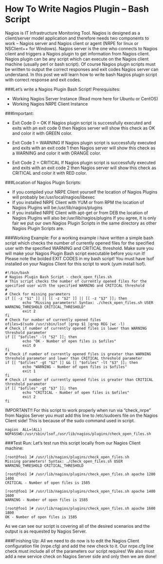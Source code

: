 # How To Write Nagios Plugin – Bash Script

Nagios is IT Infrastructure Monitoring Tool. Nagios is designed as a client/server model application and therefore needs two components to work – Nagios server and Nagios client or agent (NRPE for linux or NSClient++ for Windows). Nagios server is the one who connects to Nagios client and triggers a Nagios plugin to get information from Nagios client. Nagios plugin can be any script which can execute on the Nagios client machine (usually perl or bash script). Of course Nagios plugin scripts must be written to output the correct responses and exit codes Nagios server can understand. In this post we will learn how to write bash Nagios plugin script with correct response and exit codes.

###Let’s write a Nagios Plugin Bash Script!
Prerequisites:
* Working Nagios Server Instance (Read more here for Ubuntu or CentOS)
* Working Nagios NRPE Client Instance

###Important:
* Exit Code 0 = OK
If Nagios plugin script is successfully executed and exits with an exit code 0 then Nagios server will show this check as OK and color it with GREEN color.

* Exit Code 1 = WARNING
If Nagios plugin script is successfully executed and exits with an exit code 1 then Nagios server will show this check as a WARNING and color it with ORANGE color.

* Exit Code 2 = CRITICAL
If Nagios plugin script is successfully executed and exits with an exit code 2 then Nagios server will show this check as CRITICAL and color it with RED color.

###Location of Nagios Plugin Scripts:
* If you compiled your NRPE Client yourself the location of Nagios Plugins will probably be:/usr/local/nagios/libexec
* If you installed NRPE Client with YUM or from RPM the location of Nagios Plugins will be:/usr/lib/nagios/plugins
* If you installed NRPE Client with apt-get or from DEB the location of Nagios Plugins will also be:/usr/lib/nagios/plugins
If you agree, it is only fair we put our own Nagios Plugin Scripts in the same directory as other Nagios Plugin Scripts are.

###Working Example:
For a working example i have written a simple bash script which checks the number of currently opened files for the specified user with the specified WARNING and CRITICAL threshold. Make sure you will make your Nagios Plugin Bash script executable before you run it! Please note the bolded EXIT CODES in my bash script! You must have lsof installed on your Nagios Client for this script to work (yum install lsof).

```
#!/bin/bash
# Nagios Plugin Bash Script - check_open_files.sh
# This script checks the number of currently opened files for the specified user with the specified WARNING and CRITICAL threshold
#
# Check for missing parameters
if [[ -z "$1" ]] || [[ -z "$2" ]] || [[ -z "$3" ]]; then
        echo "Missing parameters! Syntax: ./check_open_files.sh USER WARNING_THRESHOLD CRITICAL_THRESHOLD"
        exit 2
fi
# Check for number of currently opened files
ofiles=$(sudo /usr/sbin/lsof |grep $1 |grep REG |wc -l)
# Check if number of currently opened files is lower than WARNING threshold parameter
if [[ "$ofiles" -lt "$2" ]]; then
        echo "OK - Number of open files is $ofiles"
        exit 0
fi
# Check if number of currently opened files is greater than WARNING threshold parameter and lower than CRITICAL threshold parameter
if [[ "$ofiles" -gt "$2" ]] && [[ "$ofiles" -lt "$3" ]]; then
        echo "WARNING - Number of open files is $ofiles"
        exit 1
fi
# Check if number of currently opened files is greater than CRITICAL threshold parameter
if [[ "$ofiles" -gt "$3" ]]; then
        echo "CRITICAL - Number of open files is $ofiles"
        exit 2
fi
```

IMPORTANT!! For this script to work properly when run via “check_nrpe” from Nagios Server you must add this line to /etc/sudoers file on the Nagios Client side! This is because of the sudo command used in script.

```
nagios  ALL=(ALL)     NOPASSWD:/usr/sbin/lsof,/usr/lib/nagios/plugins/check_open_files.sh
```

###Test Run:
Let’s test run this script locally from our Nagios Client machine:
```
[root@foo1 ]# /usr/lib/nagios/plugins/check_open_files.sh
Missing parameters! Syntax: ./check_open_files.sh USER WARNING_THRESHOLD CRITICAL_THRESHOLD

[root@foo1 ]# /usr/lib/nagios/plugins/check_open_files.sh apache 1200 1400
CRITICAL - Number of open files is 1585

[root@foo1 ]# /usr/lib/nagios/plugins/check_open_files.sh apache 1400 1600
WARNING - Number of open files is 1585

[root@foo1 ]# /usr/lib/nagios/plugins/check_open_files.sh apache 1600 1800
OK - Number of open files is 1585
```

As we can see our script is covering all of the desired scenarios and the output is as requested by Nagios Server.

###Finishing Up:
All we need to do now is to edit the Nagios Client configuration file (nrpe.cfg) and add the new check to it. Our nrpe.cfg line check must include all of the parameters our script requires! We also must add a new service check on Nagios Server side and only then we are done!
